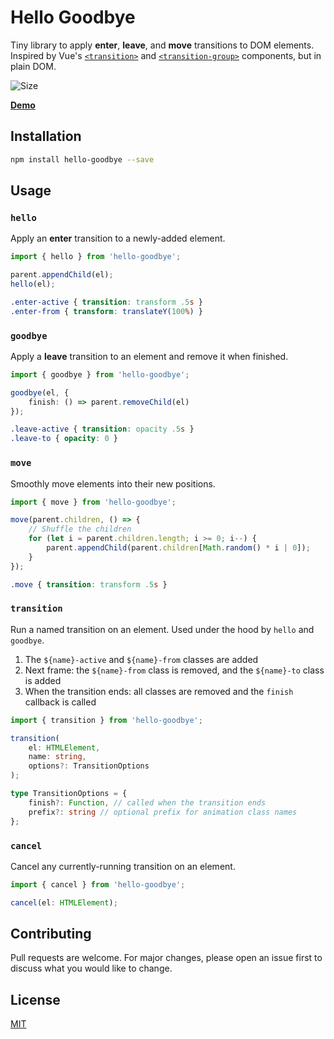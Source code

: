# Hello Goodbye

Tiny library to apply **enter**, **leave**, and **move** transitions to DOM elements. Inspired by Vue's [`<transition>`](https://vuejs.org/guide/built-ins/transition.html) and [`<transition-group>`](https://vuejs.org/guide/built-ins/transition-group.html) components, but in plain DOM.

![Size](https://img.shields.io/bundlephobia/minzip/hello-goodbye)

[**Demo**](https://tobyzerner.github.io/hello-goodbye/index.html)

## Installation

```sh
npm install hello-goodbye --save
```

## Usage

### `hello`

Apply an **enter** transition to a newly-added element.

```ts
import { hello } from 'hello-goodbye';

parent.appendChild(el);
hello(el);
```

```css
.enter-active { transition: transform .5s }
.enter-from { transform: translateY(100%) }
```

### `goodbye`

Apply a **leave** transition to an element and remove it when finished.

```ts
import { goodbye } from 'hello-goodbye';

goodbye(el, {
    finish: () => parent.removeChild(el)
});
```

```css
.leave-active { transition: opacity .5s }
.leave-to { opacity: 0 }
```

### `move`

Smoothly move elements into their new positions.

```ts
import { move } from 'hello-goodbye';

move(parent.children, () => {
    // Shuffle the children
    for (let i = parent.children.length; i >= 0; i--) {
        parent.appendChild(parent.children[Math.random() * i | 0]);
    }
});
```

```css
.move { transition: transform .5s }
```

### `transition`

Run a named transition on an element. Used under the hood by `hello` and `goodbye`.

1. The `${name}-active` and `${name}-from` classes are added
2. Next frame: the `${name}-from` class is removed, and the `${name}-to` class is added
3. When the transition ends: all classes are removed and the `finish` callback is called

```ts
import { transition } from 'hello-goodbye';

transition(
    el: HTMLElement,
    name: string,
    options?: TransitionOptions
);

type TransitionOptions = {
    finish?: Function, // called when the transition ends
    prefix?: string // optional prefix for animation class names
};
```

### `cancel`

Cancel any currently-running transition on an element.

```ts
import { cancel } from 'hello-goodbye';

cancel(el: HTMLElement);
```

## Contributing

Pull requests are welcome. For major changes, please open an issue first to discuss what you would like to change.

## License

[MIT](LICENSE)
